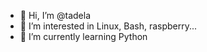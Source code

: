 - 👋 Hi, I’m @tadela
- 👀 I’m interested in Linux, Bash, raspberry...
- 🌱 I’m currently learning Python


<!---
tadela/tadela is a ✨ special ✨ repository because its `README.md` (this file) appears on your GitHub profile.
You can click the Preview link to take a look at your changes.
--->
